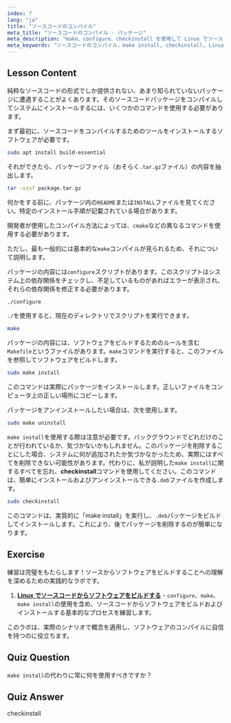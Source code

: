 ```yaml
---
index: 7
lang: "ja"
title: "ソースコードのコンパイル"
meta_title: "ソースコードのコンパイル - パッケージ"
meta_description: "make、configure、checkinstall を使用して Linux でソースコードをコンパイルする方法を学びます。初心者および中級者向けのビルドプロセスを理解します。"
meta_keywords: "ソースコードのコンパイル，make install, checkinstall, Linux コンパイル，build-essential, Linux チュートリアル，初心者ガイド"
---
```


## Lesson Content

純粋なソースコードの形式でしか提供されない、あまり知られていないパッケージに遭遇することがよくあります。そのソースコードパッケージをコンパイルしてシステムにインストールするには、いくつかのコマンドを使用する必要があります。

まず最初に、ソースコードをコンパイルするためのツールをインストールするソフトウェアが必要です。

```bash
sudo apt install build-essential
```

それができたら、パッケージファイル（おそらく`.tar.gz`ファイル）の内容を抽出します。

```bash
tar -xzvf package.tar.gz
```

何かをする前に、パッケージ内の`README`または`INSTALL`ファイルを見てください。特定のインストール手順が記載されている場合があります。

開発者が使用したコンパイル方法によっては、`cmake`などの異なるコマンドを使用する必要があります。

ただし、最も一般的には基本的な`make`コンパイルが見られるため、それについて説明します。

パッケージの内容には`configure`スクリプトがあります。このスクリプトはシステム上の依存関係をチェックし、不足しているものがあればエラーが表示され、それらの依存関係を修正する必要があります。

```bash
./configure
```

`./`を使用すると、現在のディレクトリでスクリプトを実行できます。

```bash
make
```

パッケージの内容には、ソフトウェアをビルドするためのルールを含む`Makefile`というファイルがあります。`make`コマンドを実行すると、このファイルを参照してソフトウェアをビルドします。

```bash
sudo make install
```

このコマンドは実際にパッケージをインストールします。正しいファイルをコンピュータ上の正しい場所にコピーします。

パッケージをアンインストールしたい場合は、次を使用します。

```bash
sudo make uninstall
```

`make install`を使用する際は注意が必要です。バックグラウンドでどれだけのことが行われているか、気づかないかもしれません。このパッケージを削除することにした場合、システムに何が追加されたか気づかなかったため、実際にはすべてを削除できない可能性があります。代わりに、私が説明した`make install`に関するすべてを忘れ、**checkinstall**コマンドを使用してください。このコマンドは、簡単にインストールおよびアンインストールできる`.deb`ファイルを作成します。

```bash
sudo checkinstall
```

このコマンドは、実質的に「make install」を実行し、`.deb`パッケージをビルドしてインストールします。これにより、後でパッケージを削除するのが簡単になります。

## Exercise

練習は完璧をもたらします！ソースからソフトウェアをビルドすることへの理解を深めるための実践的なラボです。

1. **[Linux でソースコードからソフトウェアをビルドする](https://labex.io/ja/labs/comptia-build-software-from-source-code-in-linux-590853)** - `configure`、`make`、`make install`の使用を含め、ソースコードからソフトウェアをビルドおよびインストールする基本的なプロセスを練習します。

このラボは、実際のシナリオで概念を適用し、ソフトウェアのコンパイルに自信を持つのに役立ちます。

## Quiz Question

`make install`の代わりに常に何を使用すべきですか？

## Quiz Answer

checkinstall
